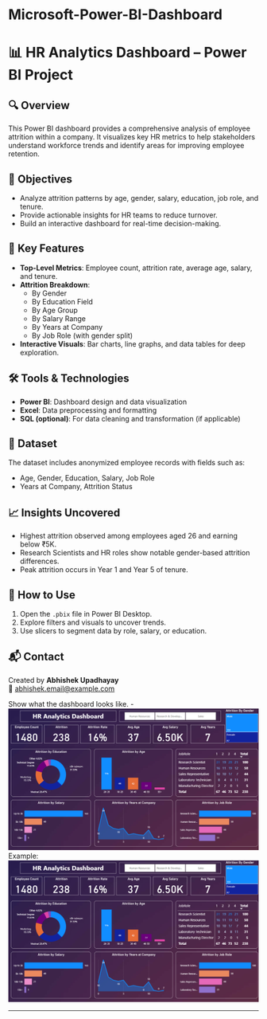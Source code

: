# Microsoft-Power-BI-Dashboard

# 📊 HR Analytics Dashboard – Power BI Project

## 🔍 Overview
This Power BI dashboard provides a comprehensive analysis of employee attrition within a company. It visualizes key HR metrics to help stakeholders understand workforce trends and identify areas for improving employee retention.

## 🎯 Objectives
- Analyze attrition patterns by age, gender, salary, education, job role, and tenure.
- Provide actionable insights for HR teams to reduce turnover.
- Build an interactive dashboard for real-time decision-making.

## 📌 Key Features
- **Top-Level Metrics**: Employee count, attrition rate, average age, salary, and tenure.
- **Attrition Breakdown**:
  - By Gender
  - By Education Field
  - By Age Group
  - By Salary Range
  - By Years at Company
  - By Job Role (with gender split)
- **Interactive Visuals**: Bar charts, line graphs, and data tables for deep exploration.

## 🛠 Tools & Technologies
- **Power BI**: Dashboard design and data visualization
- **Excel**: Data preprocessing and formatting
- **SQL (optional)**: For data cleaning and transformation (if applicable)

## 📁 Dataset
The dataset includes anonymized employee records with fields such as:
- Age, Gender, Education, Salary, Job Role
- Years at Company, Attrition Status

## 📈 Insights Uncovered
- Highest attrition observed among employees aged 26 and earning below ₹5K.
- Research Scientists and HR roles show notable gender-based attrition differences.
- Peak attrition occurs in Year 1 and Year 5 of tenure.

## 🚀 How to Use
1. Open the `.pbix` file in Power BI Desktop.
2. Explore filters and visuals to uncover trends.
3. Use slicers to segment data by role, salary, or education.

## 📬 Contact
Created by **Abhishek Upadhayay**  
📧 abhishek.email@example.com  

Show what the dashboard looks like. -![Alt text](https://github.com/Upadhayay0211/Microsoft-Power-BI-Dashboard/blob/main/image.png)
Example: ![Dashboard Preview](https://github.com/Upadhayay0211/Microsoft-Power-BI-Dashboard/blob/main/image.png)

---

